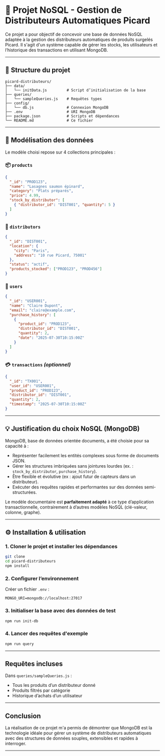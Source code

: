 # 🧊 Projet NoSQL - Gestion de Distributeurs Automatiques Picard

Ce projet a pour objectif de concevoir une base de données NoSQL adaptée à la gestion des distributeurs automatiques de produits surgelés Picard. Il s'agit d'un système capable de gérer les stocks, les utilisateurs et l’historique des transactions en utilisant MongoDB.

---

## 📁 Structure du projet

```
picard-distributeurs/
├── data/
│   └── initData.js         # Script d’initialisation de la base
├── queries/
│   └── sampleQueries.js    # Requêtes types
├── config/
│   └── db.js               # Connexion MongoDB
├── .env                    # URI MongoDB
├── package.json            # Scripts et dépendances
└── README.md               # Ce fichier
```

---

## 🧩 Modélisation des données

Le modèle choisi repose sur 4 collections principales :

### 📦 `products`
```json
{
  "_id": "PROD123",
  "name": "Lasagnes saumon épinard",
  "category": "Plats préparés",
  "price": 4.99,
  "stock_by_distributor": [
    { "distributor_id": "DIST001", "quantity": 5 }
  ]
}
```

### 🏪 `distributors`
```json
{
  "_id": "DIST001",
  "location": {
    "city": "Paris",
    "address": "10 rue Picard, 75001"
  },
  "status": "actif",
  "products_stocked": ["PROD123", "PROD456"]
}
```

### 👤 `users`
```json
{
  "_id": "USER001",
  "name": "Claire Dupont",
  "email": "claire@example.com",
  "purchase_history": [
    {
      "product_id": "PROD123",
      "distributor_id": "DIST001",
      "quantity": 2,
      "date": "2025-07-30T10:15:00Z"
    }
  ]
}
```

### 💳 `transactions` *(optionnel)*
```json
{
  "_id": "TX001",
  "user_id": "USER001",
  "product_id": "PROD123",
  "distributor_id": "DIST001",
  "quantity": 2,
  "timestamp": "2025-07-30T10:15:00Z"
}
```

---

## 💡 Justification du choix NoSQL (MongoDB)

MongoDB, base de données orientée documents, a été choisie pour sa capacité à :

- Représenter facilement les entités complexes sous forme de documents JSON.
- Gérer les structures imbriquées sans jointures lourdes (ex. : `stock_by_distributor`, `purchase_history`).
- Être flexible et évolutive (ex : ajout futur de capteurs dans un distributeur).
- Exécuter des requêtes rapides et performantes sur des données semi-structurées.

Le modèle documentaire est **parfaitement adapté** à ce type d’application transactionnelle, contrairement à d’autres modèles NoSQL (clé-valeur, colonne, graphe).

---

## ⚙️ Installation & utilisation

### 1. Cloner le projet et installer les dépendances

```bash
git clone 
cd picard-distributeurs
npm install
```

### 2. Configurer l’environnement

Créer un fichier `.env` :

```
MONGO_URI=mongodb://localhost:27017
```

### 3. Initialiser la base avec des données de test

```bash
npm run init-db
```

### 4. Lancer des requêtes d'exemple

```bash
npm run query
```

---

##  Requêtes incluses

Dans `queries/sampleQueries.js` :

- Tous les produits d’un distributeur donné
- Produits filtrés par catégorie
- Historique d’achats d’un utilisateur

---

## Conclusion

La réalisation de ce projet m'a permis de démontrer que MongoDB est la technologie idéale pour gérer un système de distributeurs automatiques avec des structures de données souples, extensibles et rapides à interroger.

---
